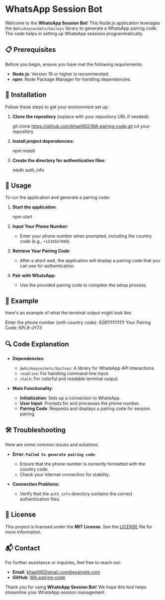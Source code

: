 # WhatsApp Session Bot

Welcome to the **WhatsApp Session Bot**! This Node.js application leverages the `@whiskeysockets/baileys` library to generate a WhatsApp pairing code. The code helps in setting up WhatsApp sessions programmatically.

## 📋 Prerequisites

Before you begin, ensure you have met the following requirements:

- **Node.js**: Version 18 or higher is recommended.
- **npm**: Node Package Manager for handling dependencies.

## 🚀 Installation

Follow these steps to get your environment set up:

1. **Clone the repository** (replace with your repository URL if needed):

   git clone https://github.com/khaelll02/WA-pairing-code.git
   cd your-repository

2. **Install project dependencies**:

   npm install

3. **Create the directory for authentication files**:

   mkdir auth_info

## 🔧 Usage

To run the application and generate a pairing code:

1. **Start the application**:

   npm start

2. **Input Your Phone Number**:
   - Enter your phone number when prompted, including the country code (e.g., `+1234567890`).

3. **Retrieve Your Pairing Code**:
   - After a short wait, the application will display a pairing code that you can use for authentication.

4. **Pair with WhatsApp**:
   - Use the provided pairing code to complete the setup process.

## 📖 Example

Here's an example of what the terminal output might look like:


Enter the phone number (with country code): 6281111111111
Your Pairing Code: KPL8-JY73


## 🔍 Code Explanation

- **Dependencies**:
  - `@whiskeysockets/baileys`: A library for WhatsApp API interactions.
  - `readline`: For handling command-line input.
  - `chalk`: For colorful and readable terminal output.

- **Main Functionality**:
  - **Initialization**: Sets up a connection to WhatsApp.
  - **User Input**: Prompts for and processes the phone number.
  - **Pairing Code**: Requests and displays a pairing code for session pairing.

## 🛠️ Troubleshooting

Here are some common issues and solutions:

- **Error: `Failed to generate pairing code`**:
  - Ensure that the phone number is correctly formatted with the country code.
  - Check your internet connection for stability.

- **Connection Problems**:
  - Verify that the `auth_info` directory contains the correct authentication files.

## 📜 License

This project is licensed under the **MIT License**. See the [LICENSE](LICENSE) file for more information.

## 📬 Contact

For further assistance or inquiries, feel free to reach out:

- **Email**: [khaelllll02gmail.com@example.com](mailto:khaelllll02@gmail.com)
- **GitHub**: [WA-pairing-code](https://github.com/khaelll02/WA-pairing-code)

Thank you for using **WhatsApp Session Bot**! We hope this tool helps streamline your WhatsApp session management.



